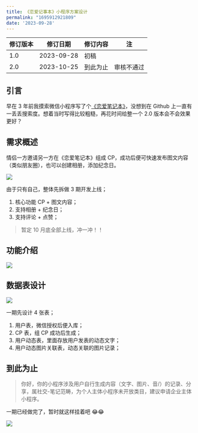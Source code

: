```yaml
---
title: 《恋爱记事本》小程序方案设计
permalink: "1695912921809"
date: '2023-09-28'
---
```


| 修订版本 | 修订日期 | 修订内容 | 注 |
|  ----  | ----  | ----  | ----  |
| 1.0 | 2023-09-28 | 初稿 |  |
| 2.0 | 2023-10-25 | 到此为止 | 审核不通过 |

## 引言

早在 3 年前我摸索微信小程序写了个[《恋爱笔记本》](https://github.com/caojiantao/love-note)，没想到在 Github 上一直有一丢丢搜索度。想着当时写得比较粗糙，再花时间给整一个 2.0 版本会不会效果更好？

## 需求概述

情侣一方邀请另一方在《恋爱笔记本》组成 CP，成功后便可快速发布图文内容（类似朋友圈），也可以创建相册，添加纪念日。

![](https://image.caojiantao.site:1024/a1f526b2-c644-4486-8103-e4b68c81ba63.jpg)

由于只有自己，整体先拆做 3 期开发上线；

1. 核心功能 CP + 图文内容；
2. 支持相册 + 纪念日；
3. 支持评论 + 点赞；

> 暂定 10 月底全部上线，冲一冲！！

## 功能介绍

![](https://image.caojiantao.site:1024/c9d0d489-81b2-48a2-b5b2-3ddf902e9181.jpg)

## 数据表设计

![](https://image.caojiantao.site:1024/43531aa8-455f-486d-a41d-217ebd0493c1.jpg)

一期先设计 4 张表；

1. 用户表，微信授权后便入库；
2. CP 表，组 CP 成功后生成；
3. 用户动态表，里面存放用户发表的动态文字；
4. 用户动态图片关联表，动态关联的图片记录；

## 到此为止

> 你好，你的小程序涉及用户自行生成内容（文字、图片、音/）的记录、分享，属社交-笔记范畴，为个人主体小程序未开放类目，建议申请企业主体小程序。

一期已经做完了，暂时就这样挂着吧 😂😂

![](https://image.caojiantao.site:1024/82191292-7fc9-4610-a3ea-f555740a1860.jpg)